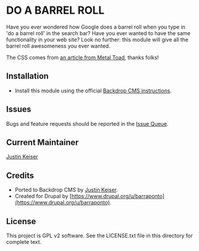 # DO A BARREL ROLL

Have you ever wondered how Google does a barrel roll when you type in &#39;do a barrel roll&#39; in the search bar? Have you ever wanted to have the same functionality in your web site? Look no further: this module will give all the barrel roll awesomeness you ever wanted.

The CSS comes from [an article from Metal Toad](http://www.metaltoad.com/blog/how-does-google-do-barrel-roll), thanks folks!

## Installation 

- Install this module using the official [Backdrop CMS instructions](https://backdropcms.org/user-guide/modules).

## Issues

Bugs and feature requests should be reported in the [Issue Queue](https://github.com/backdrop-contrib/doabarrelroll/issues).

## Current Maintainer 

[Justin Keiser](https://github.com/keiserjb)

## Credits

- Ported to Backdrop CMS by [Justin Keiser](https://github.com/keiserjb).
- Created for Drupal by [https://www.drupal.org/u/barraponto](https://www.drupal.org/u/barraponto).

## License 

This project is GPL v2 software. See the LICENSE.txt file in this directory for complete text.
